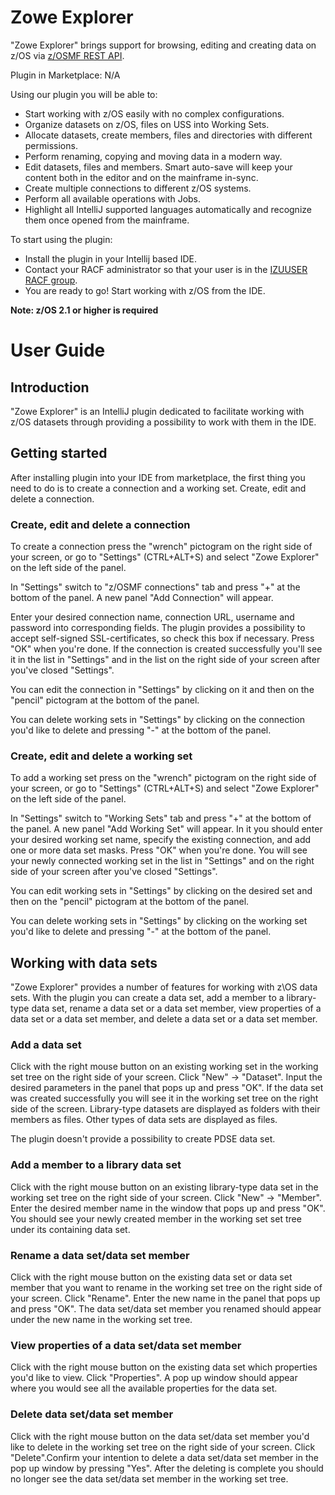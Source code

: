 # Zowe Explorer
"Zowe Explorer" brings support for browsing, editing and creating data on z/OS via 
<a href="https://www.ibm.com/docs/en/zos/2.4.0?topic=guide-using-zosmf-rest-services">z/OSMF REST API</a>.

Plugin in Marketplace: N/A

Using our plugin you will be able to:
* Start working with z/OS easily with no complex configurations.
* Organize datasets on z/OS, files on USS into Working Sets.
* Allocate datasets, create members, files and directories with different permissions.
* Perform renaming, copying and moving data in a modern way.
* Edit datasets, files and members. Smart auto-save will keep your content both in the editor and on the mainframe in-sync.
* Create multiple connections to different z/OS systems.
* Perform all available operations with Jobs.
* Highlight all IntelliJ supported languages automatically and recognize them once opened from the mainframe.

To start using the plugin:
* Install the plugin in your Intellij based IDE.
* Contact your RACF administrator so that your user is in the 
  <a href="https://www.ibm.com/docs/en/zos/2.4.0?topic=guide-security-structures-zosmf">IZUUSER RACF group</a>.
* You are ready to go! Start working with z/OS from the IDE.

**Note: z/OS 2.1 or higher is required**

# User Guide

## Introduction
"Zowe Explorer" is an IntelliJ plugin dedicated to facilitate working with z/OS datasets through providing a possibility to work with them in the IDE.

## Getting started
After installing plugin into your IDE from marketplace, the first thing you need to do is to create a connection and a working set.
Create, edit and delete a connection.

### Create, edit and delete a connection
To create a connection press the "wrench" pictogram on the right side of your screen, or go to "Settings" (CTRL+ALT+S) and select "Zowe Explorer" on the left side of the panel.

In "Settings" switch to "z/OSMF connections" tab and press "+" at the bottom of the panel. A new panel "Add Connection" will appear. 

Enter your desired connection name, connection URL, username and password into corresponding fields. The plugin provides a possibility to accept self-signed SSL-certificates, so check this box if necessary. Press "OK" when you're done. If the connection is created successfully you'll see it in the list in "Settings" and in the list on the right side of your screen after you've closed "Settings".

You can edit the connection in "Settings" by clicking on it and then on the "pencil" pictogram at the bottom of the panel.

You can delete working sets in "Settings" by clicking on the connection you'd like to delete and pressing "-" at the bottom of the panel.
### Create, edit and delete a working set
To add a working set press on the "wrench" pictogram on the right side of your screen, or go to "Settings" (CTRL+ALT+S) and select "Zowe Explorer" on the left side of the panel.

In "Settings" switch to "Working Sets" tab and press "+" at the bottom of the panel. A new panel "Add Working Set" will appear. In it you should enter your desired working set name, specify the existing connection, and add one or more data set masks. Press "OK" when you're done. You will see your newly connected working set in the list in "Settings" and on the right side of your screen after you've closed "Settings".

You can edit working sets in "Settings" by clicking on the desired set and then on the "pencil" pictogram at the bottom of the panel.

You can delete working sets in "Settings" by clicking on the working set you'd like to delete and pressing "-" at the bottom of the panel.

## Working with data sets
"Zowe Explorer" provides a number of features for working with z\OS data sets. With the plugin you can create a data set, add a member to a library-type data set, rename a data set or a data set member, view properties of a data set or a data set member, and delete a data set or a data set member.

### Add a data set
Click with the right mouse button on an existing working set in the working set tree on the right side of your screen. Click "New" → "Dataset". Input the desired parameters in the panel that pops up and press "OK". If the data set was created successfully you will see it in the working set tree on the right side of the screen. Library-type datasets are displayed as folders with their members as files. Other types of data sets are displayed as files.

The plugin doesn't provide a possibility to create PDSE data set.

### Add a member to a library data set
Click with the right mouse button on an existing library-type data set in the working set tree on the right side of your screen. Click "New" → "Member". Enter the desired member name in the window that pops up and press "OK". You should see your newly created member in the working set set tree under its containing data set.

### Rename a data set/data set member
Click with the right mouse button on the existing data set or data set member that you want to rename in the working set tree on the right side of your screen. Click "Rename". Enter the new name in the panel that pops up and press "OK". The data set/data set member you renamed should appear under the new name in the working set tree.

### View properties of a data set/data set member
Click with the right mouse button on the existing data set which properties you'd like to view. Click "Properties". A pop up window should appear where you would see all the available properties for the data set.

### Delete data set/data set member
Click with the right mouse button on the data set/data set member you'd like to delete in the working set tree on the right side of your screen. Click "Delete".Confirm your intention to delete a data set/data set member in the pop up window by pressing "Yes". After the deleting is complete you should no longer see the data set/data set member in the working set tree.
